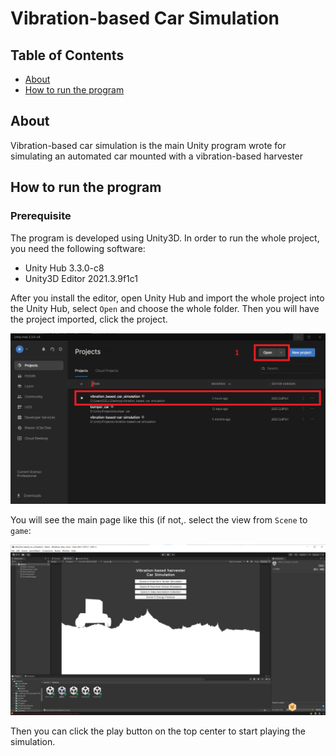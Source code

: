 # Vibration-based Car Simulation

## Table of Contents

- [About](#about)
- [How to run the program](#getting_started)

## About <a name = "about"></a>

Vibration-based car simulation is the main Unity program wrote for simulating an automated car mounted with a vibration-based harvester

## How to run the program <a name="getting_started"></a>
### Prerequisite

The program is developed using Unity3D. In order to run the whole project, you need the following software:

- Unity Hub 3.3.0-c8
- Unity3D Editor 2021.3.9f1c1

After you install the editor, open Unity Hub and import the whole project into the Unity Hub, select `Open` and choose the whole folder. Then you will have the project imported, click the project.

<img src="support/unity_hub.png" />

You will see the main page like this (if not,. select the view from `Scene` to `game`:

<img src="support/unity_main.png" />

Then you can click the play button on the top center to start playing the simulation.
